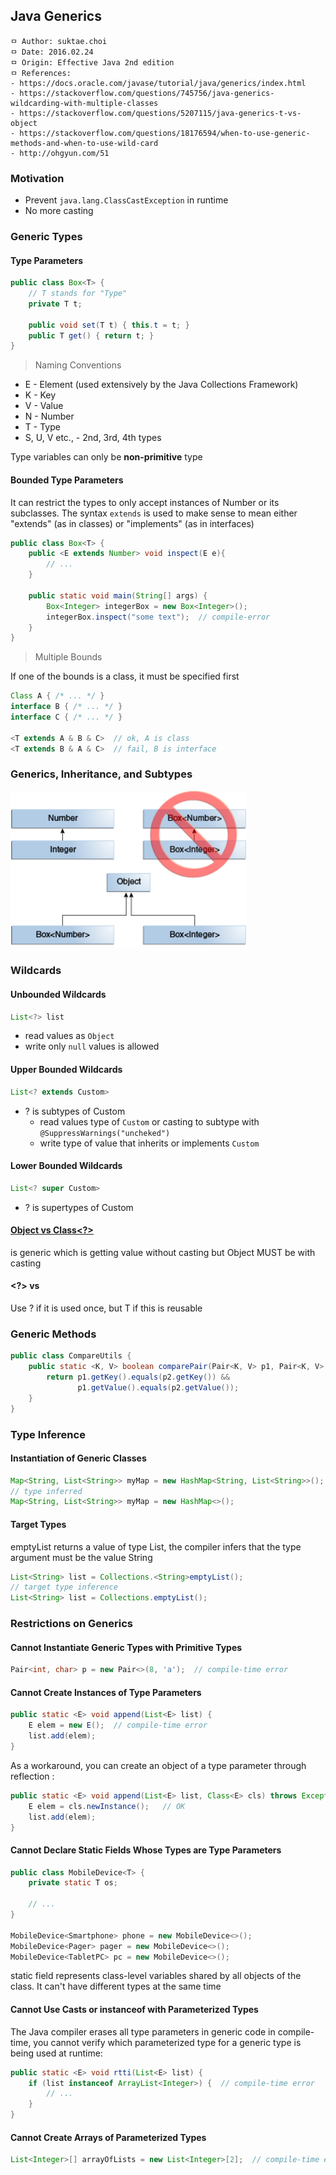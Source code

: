 ## Java Generics

```
ㅁ Author: suktae.choi
ㅁ Date: 2016.02.24
ㅁ Origin: Effective Java 2nd edition
ㅁ References:
- https://docs.oracle.com/javase/tutorial/java/generics/index.html
- https://stackoverflow.com/questions/745756/java-generics-wildcarding-with-multiple-classes
- https://stackoverflow.com/questions/5207115/java-generics-t-vs-object
- https://stackoverflow.com/questions/18176594/when-to-use-generic-methods-and-when-to-use-wild-card
- http://ohgyun.com/51
```

### Motivation
- Prevent `java.lang.ClassCastException` in runtime
- No more casting

### Generic Types
#### Type Parameters
```java
public class Box<T> {
    // T stands for "Type"
    private T t;

    public void set(T t) { this.t = t; }
    public T get() { return t; }
}
```

> Naming Conventions

- E - Element (used extensively by the Java Collections Framework)
- K - Key
- V - Value
- N - Number
- T - Type
- S, U, V etc., - 2nd, 3rd, 4th types

Type variables can only be **non-primitive** type

#### Bounded Type Parameters
It can restrict the types to only accept instances of Number or its subclasses. The syntax `extends` is used to make sense to mean either "extends" (as in classes) or "implements" (as in interfaces)

```java
public class Box<T> {
    public <E extends Number> void inspect(E e){
        // ...
    }

    public static void main(String[] args) {
        Box<Integer> integerBox = new Box<Integer>();        
        integerBox.inspect("some text");  // compile-error
    }
}
```

> Multiple Bounds

If one of the bounds is a class, it must be specified first
```java
Class A { /* ... */ }
interface B { /* ... */ }
interface C { /* ... */ }

<T extends A & B & C>  // ok, A is class
<T extends B & A & C>  // fail, B is interface
```

### Generics, Inheritance, and Subtypes
<img src="images/Screen%20Shot%202017-09-09%20at%2014.55.03.gif" width="75%">

### Wildcards
#### Unbounded Wildcards
```java
List<?> list
```

- read values as `Object`
- write only `null` values is allowed

#### Upper Bounded Wildcards
```java
List<? extends Custom>
```

- ? is subtypes of Custom
  - read values type of `Custom` or casting to subtype with `@SuppressWarnings("uncheked")`
  - write type of value that inherits or implements `Custom`

#### Lower Bounded Wildcards
```java
List<? super Custom>
```

- ? is supertypes of Custom

#### [Object vs Class<?>](https://stackoverflow.com/questions/5207115/java-generics-t-vs-object)
<T> is generic which is getting value without casting but Object MUST be with casting

#### <?> vs <T>
Use ? if it is used once, but T if this is reusable

### Generic Methods
```java
public class CompareUtils {
    public static <K, V> boolean comparePair(Pair<K, V> p1, Pair<K, V> p2) {
        return p1.getKey().equals(p2.getKey()) &&
               p1.getValue().equals(p2.getValue());
    }
}
```

### Type Inference
#### Instantiation of Generic Classes
```java
Map<String, List<String>> myMap = new HashMap<String, List<String>>();
// type inferred
Map<String, List<String>> myMap = new HashMap<>();
```

#### Target Types
emptyList returns a value of type List<T>, the compiler infers that the type argument <T> must be the value String

```java
List<String> list = Collections.<String>emptyList();
// target type inference
List<String> list = Collections.emptyList();
```

### Restrictions on Generics
#### Cannot Instantiate Generic Types with Primitive Types
```java
Pair<int, char> p = new Pair<>(8, 'a');  // compile-time error
```

#### Cannot Create Instances of Type Parameters
```java
public static <E> void append(List<E> list) {
    E elem = new E();  // compile-time error
    list.add(elem);
}
```

As a workaround, you can create an object of a type parameter through reflection :
```java
public static <E> void append(List<E> list, Class<E> cls) throws Exception {
    E elem = cls.newInstance();   // OK
    list.add(elem);
}
```

#### Cannot Declare Static Fields Whose Types are Type Parameters
```java
public class MobileDevice<T> {
    private static T os;

    // ...
}

MobileDevice<Smartphone> phone = new MobileDevice<>();
MobileDevice<Pager> pager = new MobileDevice<>();
MobileDevice<TabletPC> pc = new MobileDevice<>();
```
static field represents class-level variables shared by all objects of the class. It can't have different types at the same time

#### Cannot Use Casts or instanceof with Parameterized Types
The Java compiler erases all type parameters in generic code in compile-time, you cannot verify which parameterized type for a generic type is being used at runtime:

```java
public static <E> void rtti(List<E> list) {
    if (list instanceof ArrayList<Integer>) {  // compile-time error
        // ...
    }
}
```

#### Cannot Create Arrays of Parameterized Types
```java
List<Integer>[] arrayOfLists = new List<Integer>[2];  // compile-time error
```
